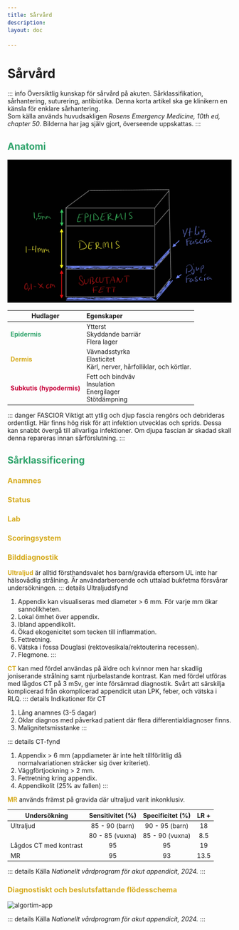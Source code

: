 ```yaml
---
title: Sårvård
description: 
layout: doc

---
```



<style>
gr { color: #30a46c }
re { color: #C70039 }
ye { color: #D6AB1E }
bl { color: #0CDFF2 }
</style>

# Sårvård

::: info Översiktlig kunskap för sårvård på akuten. 
Sårklassifikation, sårhantering, suturering, antibiotika. Denna korta artikel ska ge klinikern en känsla för enklare sårhantering.  
Som källa används huvudsakligen _Rosens Emergency Medicine, 10th ed, chapter 50_. Bilderna har jag själv gjort, överseende uppskattas.
:::

## <gr> Anatomi </gr>
![hudanatomi](hudanatomi.jpg)

|  Hudlager                                 | Egenskaper                  | 
| -------------                             | :----------------------            | 
| <gr> **Epidermis** </gr>                  | Ytterst <br> Skyddande barriär<br>Flera lager         | 
| <ye> **Dermis** </ye>                     | Vävnadsstyrka <br> Elasticitet <br> Kärl, nerver, hårfolliklar, och körtlar.       | 
| <re> **Subkutis (hypodermis)** </re>      | Fett och bindväv <br> Insulation <br> Energilager <br> Stötdämpning        | 

::: danger FASCIOR
Viktigt att ytlig och djup fascia rengörs och debrideras ordentligt. Här finns hög risk för att infektion utvecklas och sprids. Dessa kan snabbt övergå till allvarliga infektioner. Om djupa fascian är skadad skall denna repareras innan sårförslutning.
:::


## <gr> Sårklassificering </gr>

### <ye> Anamnes </ye>

### <ye> Status </ye>

### <ye> Lab </ye>

### <ye> Scoringsystem </ye>


### <ye> Bilddiagnostik </ye>


**<ye>Ultraljud</ye>** är alltid försthandsvalet hos barn/gravida eftersom UL inte har hälsovådlig strålning. Är användarberoende och uttalad bukfetma försvårar undersökningen.
::: details Ultraljudsfynd
1. Appendix kan visualiseras med diameter > 6 mm. För varje mm ökar sannolikheten. 
2. Lokal ömhet över appendix. 
3. Ibland appendikolit.
4. Ökad ekogenicitet som tecken till inflammation.
5. Fettretning.
6. Vätska i fossa Douglasi (rektovesikala/rektouterina recessen).
7. Flegmone.
:::

**<ye>CT</ye>** kan med fördel användas på äldre och kvinnor men har skadlig joniserande strålning samt njurbelastande kontrast. Kan med fördel utföras med lågdos CT på 3 mSv, ger inte försämrad diagnostik. Svårt att särskilja komplicerad från okomplicerad appendicit utan LPK, feber, och vätska i RLQ.
::: details Indikationer för CT
1. Lång anamnes (3-5 dagar)
2. Oklar diagnos med påverkad patient där flera differentialdiagnoser finns.
3. Malignitetsmisstanke
:::

::: details CT-fynd
1. Appendix > 6 mm (appdiameter är inte helt tillförlitlig då normalvariationen sträcker sig över kriteriet).
2. Väggförtjockning > 2 mm.
3. Fettretning kring appendix.
4. Appendikolit (25% av fallen)
:::

**<ye>MR</ye>** används främst på gravida där ultraljud varit inkonklusiv. 

|  Undersökning         | Sensitivitet (%)          | Specificitet (%)          | LR +                        | 
| -------------         | :-----------:             | :--------------------:    | :--------------------:      |   
| Ultraljud             | 85 - 90  (barn)           | 90 - 95 (barn)            |   18                        |  
|                       | 80 - 85  (vuxna)          | 85 - 90 (vuxna)           |    8.5                      |  
| Lågdos CT med kontrast| 95                        | 95                        |     19                      |  
| MR                    | 95                        | 93                        |      13.5                   |   

::: details Källa 
_Nationellt vårdprogram för akut appendicit, 2024._
:::

### <ye> Diagnostiskt och beslutsfattande flödesschema </ye>

![algortim-app](algoritm-app.png)



::: details Källa 
_Nationellt vårdprogram för akut appendicit, 2024._
:::